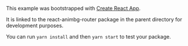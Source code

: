 This example was bootstrapped with [Create React App](https://github.com/facebook/create-react-app).

It is linked to the react-animbg-router package in the parent directory for development purposes.

You can run `yarn install` and then `yarn start` to test your package.

